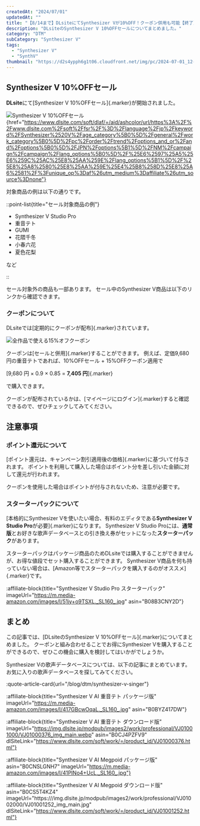 ```yaml
---
createdAt: "2024/07/01"
updatedAt: ""
title: "【8/14まで】DLsiteにてSynthesizer Vが10%OFF！クーポン併用も可能【終了】"
description: "DLsiteのSynthesizer V 10%OFFセールについてまとめました。"
category: "DTM"
subCategory: "Synthesizer V"
tags:
  - "Synthesizer V"
  - "SynthV"
thumbnail: "https://d2s4ypph6g1t06.cloudfront.net/img/pc/2024-07-01_12-31-43_lchz645p.webp"
---
```


## Synthesizer V 10%OFFセール

**DLsite**にて[Synthesizer V 10%OFFセール]{.marker}が開始されました。

![Synthesizer V 10%OFFセール](https://d2s4ypph6g1t06.cloudfront.net/img/pc/2024-07-01_12-31-43_lchz645p.webp){href="https://www.dlsite.com/soft/dlaf/=/aid/ashcolor/url/https%3A%2F%2Fwww.dlsite.com%2Fsoft%2Ffsr%2F%3D%2Flanguage%2Fjp%2Fkeyword%2FSynthesizer%2520V%2Fage_category%5B0%5D%2Fgeneral%2Fwork_category%5B0%5D%2Fpc%2Forder%2Ftrend%2Foptions_and_or%2Fand%2Foptions%5B0%5D%2FJPN%2Foptions%5B1%5D%2FNM%2Fcampaign%2Fcampaign%2Flang_options%5B0%5D%2F%25E6%2597%25A5%25E6%259C%25AC%25E8%25AA%259E%2Flang_options%5B1%5D%2F%25E8%25A8%2580%25E8%25AA%259E%25E4%25B8%258D%25E8%25A6%2581%2F%3Funique_op%3Daf%26utm_medium%3Daffiliate%26utm_source%3Dnone"}

対象商品の例は以下の通りです。

::point-list{title="セール対象商品の例"}

- Synthesizer V Studio Pro
- 重音テト
- GUMI
- 花隈千冬
- 小春六花
- 夏色花梨

など

::

セール対象外の商品も一部あります。
セール中のSynthesizer V商品は以下のリンクから確認できます。

<DtmSynthesizerVDlSiteSearchSale></DtmSynthesizerVDlSiteSearchSale>

### クーポンについて

DLsiteでは[定期的にクーポンが配布]{.marker}されています。

![全作品で使える15%オフクーポン](https://d2s4ypph6g1t06.cloudfront.net/img/pc/dtm_synthesizer-v-dlsite-campaign_coupon.webp)

クーポンは[セールと併用]{.marker}することができます。
例えば、定価9,680円の重音テトであれば、10%OFFセール + 15%OFFクーポン適用で

[9,680 円 × 0.9 × 0.85 = **7,405 円**]{.marker}

で購入できます。

クーポンが配布されているかは、[マイページにログイン]{.marker}すると確認できるので、ぜひチェックしてみてください。

## 注意事項

### ポイント還元について

[ポイント還元は、キャンペーン割引適用後の価格]{.marker}に基づいて付与されます。
ポイントを利用して購入した場合はポイント分を差し引いた金額に対して還元が行われます。

クーポンを使用した場合はポイントが付与されないため、注意が必要です。

### スターターパックについて

[本格的にSynthesizer Vを使いたい場合、有料のエディタである**Synthesizer V Studio Pro**が必要]{.marker}になります。
Synthesizer V Studio Proには、**通常版**とお好きな歌声データベースとの引き換え券がセットになった**スターターパック**があります。

スターターパックはパッケージ商品のためDLsiteでは購入することができませんが、お得な値段でセット購入することができます。
Synthesizer V商品を何も持っていない場合は、[Amazon等でスターターパックを購入するのがオススメ]{.marker}です。

:affiliate-block{title="Synthesizer V Studio Pro スターターパック" imageUrl="https://m.media-amazon.com/images/I/51jy+o9TSXL._SL160_.jpg" asin="B08B3CNY2D"}

## まとめ

この記事では、[DLsiteのSynthesizer V 10%OFFセール]{.marker}についてまとめました。
クーポンと組み合わせることでお得にSynthesizer Vを購入することができるので、ぜひこの機会に購入を検討してはいかがでしょうか。

Synthesizer Vの歌声データベースについては、以下の記事にまとめています。
お気に入りの歌声データベースを探してみてください。

:quote-article-card{url="/blog/dtm/synthesizer-v-singer"}

<DtmSynthesizerVDlSiteSearchSale></DtmSynthesizerVDlSiteSearchSale>

:affiliate-block{title="Synthesizer V AI 重音テト パッケージ版" imageUrl="https://m.media-amazon.com/images/I/417GBcwOqaL._SL160_.jpg" asin="B0BYZ417DW"}

:affiliate-block{title="Synthesizer V AI 重音テト ダウンロード版" imageUrl="https://img.dlsite.jp/modpub/images2/work/professional/VJ01001000/VJ01000376_img_main.webp" asin="B0CJ4PZFV9" dlSiteLink="https://www.dlsite.com/soft/work/=/product_id/VJ01000376.html"}

:affiliate-block{title="Synthesizer V AI Megpoid パッケージ版" asin="B0CNSLGNH7" imageUrl="https://m.media-amazon.com/images/I/41PINo4+UcL._SL160_.jpg"}

:affiliate-block{title="Synthesizer V AI Megpoid ダウンロード版" asin="B0CS5T4KZ4" imageUrl="https:///img.dlsite.jp/modpub/images2/work/professional/VJ01002000/VJ01001252_img_main.jpg" dlSiteLink="https://www.dlsite.com/soft/work/=/product_id/VJ01001252.html"}
